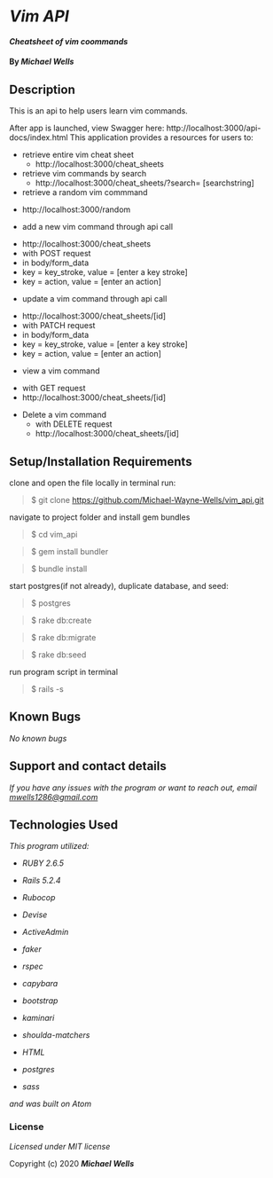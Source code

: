 # _Vim API_

#### _Cheatsheet of vim coommands_

#### By _**Michael Wells**_

## Description
This is an api to help users learn vim commands.

After app is launched, view Swagger here: http://localhost:3000/api-docs/index.html
This application provides a resources for users to:
* retrieve entire vim cheat sheet
  - http://localhost:3000/cheat_sheets
* retrieve vim commands by search
  - http://localhost:3000/cheat_sheets/?search= [searchstring]
* retrieve a random vim commmand
 - http://localhost:3000/random
* add a new vim command through api call
 - http://localhost:3000/cheat_sheets
  - with POST request
  - in body/form_data
  - key = key_stroke, value = [enter a key stroke]
  - key = action, value = [enter an action]
* update a vim command through api call
 - http://localhost:3000/cheat_sheets/[id]
  - with PATCH request
  - in body/form_data
  - key = key_stroke, value = [enter a key stroke]
  - key = action, value = [enter an action]
* view a vim command
- with GET request
 - http://localhost:3000/cheat_sheets/[id]
* Delete a vim command
  - with DELETE request
  - http://localhost:3000/cheat_sheets/[id]


## Setup/Installation Requirements

clone and open the file locally
in terminal run:

>$ git clone https://github.com/Michael-Wayne-Wells/vim_api.git

navigate to project folder and install gem bundles

>$ cd vim_api

>$ gem install bundler

>$ bundle install

start postgres(if not already), duplicate database, and seed:

>$ postgres

>$ rake db:create

>$ rake db:migrate

>$ rake db:seed

run program script in terminal

>$ rails -s


## Known Bugs

_No known bugs_

## Support and contact details

_If you have any issues with the program or want to reach out, email [mwells1286@gmail.com](href="mailto:mwells1286@gmail.com")_

## Technologies Used

_This program utilized:_
* _RUBY 2.6.5_
* _Rails 5.2.4_

* _Rubocop_
* _Devise_
* _ActiveAdmin_
* _faker_
* _rspec_
* _capybara_
* _bootstrap_
* _kaminari_
* _shoulda-matchers_
* _HTML_
* _postgres_
* _sass_

_and was built on Atom_

### License

*Licensed under MIT license*

Copyright (c) 2020 **_Michael Wells_**
